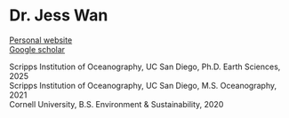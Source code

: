 # Dr. Jess Wan

[Personal website](https://jessicaswan.github.io/)  
[Google scholar](https://scholar.google.com/citations?user=kx6aj5cAAAAJ&hl=en&authuser=1&oi=ao%20)  
  
Scripps Institution of Oceanography, UC San Diego, Ph.D. Earth Sciences, 2025  
Scripps Institution of Oceanography, UC San Diego, M.S. Oceanography, 2021  
Cornell University, B.S. Environment & Sustainability, 2020  